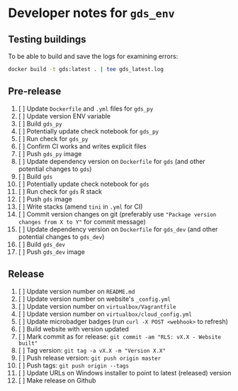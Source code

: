 # Developer notes for `gds_env`

## Testing buildings

To be able to build  and save the logs for examining errors:

```bash
docker build -t gds:latest . | tee gds_latest.log
```

## Pre-release

1. [ ] Update `Dockerfile` and `.yml` files for `gds_py`
1. [ ] Update version ENV variable
1. [ ] Build `gds_py`
1. [ ] Potentially update check notebook for `gds_py`
1. [ ] Run check for `gds_py`
3. [ ] Confirm CI works and writes explicit files
4. [ ] Push `gds_py` image
5. [ ] Update dependency version on `Dockerfile` for `gds` (and other potential changes to `gds`)
6. [ ] Build `gds`
7. [ ] Potentially update check notebook for `gds`
8. [ ] Run check for `gds` R stack
9. [ ] Push `gds` image
10. [ ] Write stacks (amend `tini` in `.yml` for CI)
11. [ ] Commit version changes on git (preferably use `"Package version changes from X to Y"` for commit message)
12. [ ] Update dependency version on `Dockerfile` for `gds_dev` (and other potential changes to `gds_dev`)
13. [ ] Build `gds_dev`
14. [ ] Push `gds_dev` image

## Release

1. [ ] Update version number on `README.md`
3. [ ] Update version number on website's `_config.yml`
4. [ ] Update version number on `virtualbox/Vagrantfile`
5. [ ] Update version number on `virtualbox/cloud_config.yml`
6. [ ] Update microbadger badges (run `curl -X POST <webhook>` to refresh)
7. [ ] Build website with version updated
8. [ ] Mark commit as for release: `git commit -am "RLS: vX.X - Website built"`
9. [ ] Tag version: `git tag -a vX.X -m "Version X.X"`
10. [ ] Push release version: `git push origin master`
11. [ ] Push tags: `git push origin --tags`
1. [ ] Update URLs on Windows installer to point to latest (released) version
12. [ ] Make release on Github
